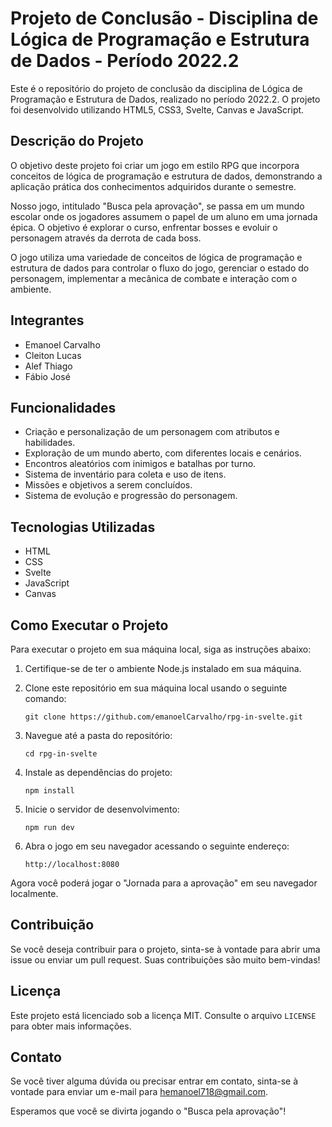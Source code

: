 # Projeto de Conclusão - Disciplina de Lógica de Programação e Estrutura de Dados - Período 2022.2

Este é o repositório do projeto de conclusão da disciplina de Lógica de Programação e Estrutura de Dados, realizado no período 2022.2. O projeto foi desenvolvido utilizando HTML5, CSS3, Svelte, Canvas e JavaScript.

## Descrição do Projeto

O objetivo deste projeto foi criar um jogo em estilo RPG que incorpora conceitos de lógica de programação e estrutura de dados, demonstrando a aplicação prática dos conhecimentos adquiridos durante o semestre.

Nosso jogo, intitulado "Busca pela aprovação", se passa em um mundo escolar onde os jogadores assumem o papel de um aluno em uma jornada épica. O objetivo é explorar o curso, enfrentar  bosses e evoluir o personagem através da derrota de cada boss.

O jogo utiliza uma variedade de conceitos de lógica de programação e estrutura de dados para controlar o fluxo do jogo, gerenciar o estado do personagem, implementar a mecânica de combate e interação com o ambiente.

## Integrantes

- Emanoel Carvalho
- Cleiton Lucas
- Alef Thiago
- Fábio José

## Funcionalidades

- Criação e personalização de um personagem com atributos e habilidades.
- Exploração de um mundo aberto, com diferentes locais e cenários.
- Encontros aleatórios com inimigos e batalhas por turno.
- Sistema de inventário para coleta e uso de itens.
- Missões e objetivos a serem concluídos.
- Sistema de evolução e progressão do personagem.

## Tecnologias Utilizadas

- HTML
- CSS
- Svelte
- JavaScript
- Canvas

## Como Executar o Projeto

Para executar o projeto em sua máquina local, siga as instruções abaixo:

1. Certifique-se de ter o ambiente Node.js instalado em sua máquina.
2. Clone este repositório em sua máquina local usando o seguinte comando:

   ```
   git clone https://github.com/emanoelCarvalho/rpg-in-svelte.git
   ```

3. Navegue até a pasta do repositório:

   ```
   cd rpg-in-svelte
   ```

4. Instale as dependências do projeto:

   ```
   npm install
   ```

5. Inicie o servidor de desenvolvimento:

   ```
   npm run dev
   ```

6. Abra o jogo em seu navegador acessando o seguinte endereço:

   ```
   http://localhost:8080
   ```

Agora você poderá jogar o "Jornada para a aprovação" em seu navegador localmente.

## Contribuição

Se você deseja contribuir para o projeto, sinta-se à vontade para abrir uma issue ou enviar um pull request. Suas contribuições são muito bem-vindas!

## Licença

Este projeto está licenciado sob a licença MIT. Consulte o arquivo `LICENSE` para obter mais informações.

## Contato

Se você tiver alguma dúvida ou precisar entrar em contato, sinta-se à vontade para enviar um e-mail para 
hemanoel718@gmail.com.

Esperamos que você se divirta jogando o "Busca pela aprovação"!
